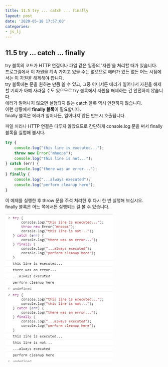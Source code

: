 ```yaml
---
title: 11.5 try ... catch ... finally
layout: post
date: '2020-05-18 17:57:00'
categories:
- js_lj
---
```


## 11.5 try ... catch ... finally

try 블록의 코드가 HTTP 연결이나 파일 같은 일종의 '자원'을 처리할 때가 있습니다.  
프로그램에서 이 자원을 계속 가지고 있을 수는 없으므로 에러가 있든 없든 어느 시점에서는 이 자원을 해제해야 합니다.  
try 블록에는 문을 원하는 만큼 쓸 수 있고, 그중 어디서든 에러가 일어나서 자원을 해제할 기회가 아예 사라질 수도 있으므로 try 블록에서
자원을 해제하는 건 안전하지 않습니다.  
에러가 일어나지 않으면 실행되지 않는 catch 블록 역시 안전하지 않습니다.  
이런 상황에서 **finally 블록**이 필요합니다.  
finally 블록은 에러가 일어나든, 일어나지 않든 반드시 호출됩니다.

파일 처리나 HTTP 연결은 다루지 않았으므로 간단하게 console.log 문을 써서 finally 블록을 실험해 봅시다.

```javascript
try {
    console.log("this line is executed...");
    throw new Error("mhoops");
    console.log("this line is not...");
} catch (err) {
    console.log("there was an error...");
} finally {
    console.log("...always executed");
    console.log("perform cleanup here");
}
```

이 예제를 실행한 후 throw 문을 주석 처리한 후 다시 한 번 실행해 보십시오.  
finally 블록은 어느 쪽에서든 실행되는 걸 볼 수 있습니다.

![](/static/img/learningjs/image88.jpg)